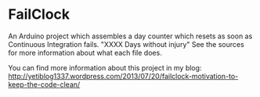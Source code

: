 FailClock
=========

An Arduino project which assembles a day counter which resets as soon as Continuous Integration fails. "XXXX Days without injury"
See the sources for more information about what each file does.

You can find more information about this project in my blog:
http://yetiblog1337.wordpress.com/2013/07/20/failclock-motivation-to-keep-the-code-clean/
